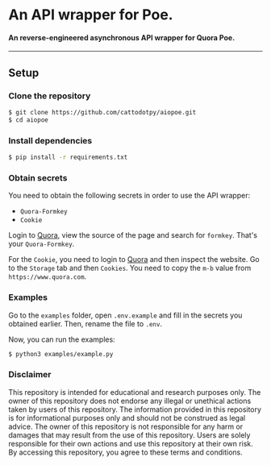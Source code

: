 # An API wrapper for Poe.
#### An reverse-engineered asynchronous API wrapper for Quora Poe.

----
## Setup
### Clone the repository
```bash
$ git clone https://github.com/cattodotpy/aiopoe.git
$ cd aiopoe
```
### Install dependencies
```bash
$ pip install -r requirements.txt
```

### Obtain secrets
You need to obtain the following secrets in order to use the API wrapper:
- `Quora-Formkey`
- `Cookie`

Login to [Quora](https://www.quora.com), view the source of the page and search for `formkey`. That's your `Quora-Formkey`.

For the `Cookie`, you need to login to [Quora](https://www.quora.com) and then inspect the website. Go to the `Storage` tab and then `Cookies`. You need to copy the `m-b` value from `https://www.quora.com`.

### Examples
Go to the `examples` folder, open `.env.example` and fill in the secrets you obtained earlier. Then, rename the file to `.env`.

Now, you can run the examples:
```bash
$ python3 examples/example.py
```

### Disclaimer
This repository is intended for educational and research purposes only. The owner of this repository does not endorse any illegal or unethical actions taken by users of this repository. The information provided in this repository is for informational purposes only and should not be construed as legal advice. The owner of this repository is not responsible for any harm or damages that may result from the use of this repository. Users are solely responsible for their own actions and use this repository at their own risk. By accessing this repository, you agree to these terms and conditions.

